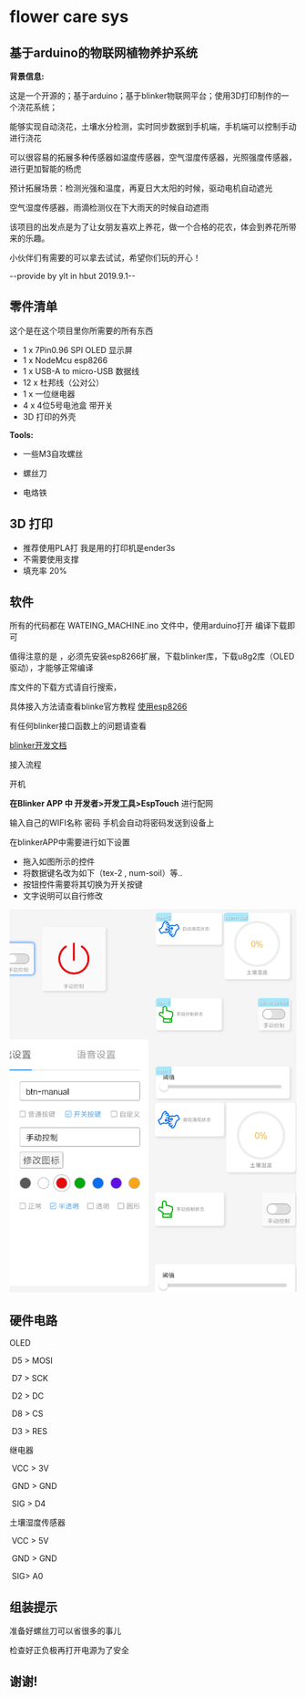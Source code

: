 # flower care sys

## 基于arduino的物联网植物养护系统

**背景信息:**

这是一个开源的；基于arduino；基于blinker物联网平台；使用3D打印制作的一个浇花系统；

能够实现自动浇花，土壤水分检测，实时同步数据到手机端，手机端可以控制手动进行浇花

可以很容易的拓展多种传感器如温度传感器，空气湿度传感器，光照强度传感器，进行更加智能的杨虎

预计拓展场景：检测光强和温度，再夏日大太阳的时候，驱动电机自动遮光

空气湿度传感器，雨滴检测仪在下大雨天的时候自动遮雨

该项目的出发点是为了让女朋友喜欢上养花，做一个合格的花农，体会到养花所带来的乐趣。

小伙伴们有需要的可以拿去试试，希望你们玩的开心！

--provide by ylt  in hbut 2019.9.1--

## 零件清单

这个是在这个项目里你所需要的所有东西

* 1 x 7Pin0.96 SPI OLED 显示屏
* 1 x NodeMcu esp8266
* 1 x USB-A to micro-USB 数据线
* 12 x 杜邦线（公对公）
* 1 x 一位继电器
* 4 x 4位5号电池盒 带开关
* 3D 打印的外壳

**Tools:**

* 一些M3自攻螺丝

* 螺丝刀

* 电烙铁

  

## 3D 打印

* 推荐使用PLA打 我是用的打印机是ender3s
* 不需要使用支撑
* 填充率 20%



## 软件

所有的代码都在 WATEING_MACHINE.ino 文件中，使用arduino打开 编译下载即可

值得注意的是 ，必须先安装esp8266扩展，下载blinker库，下载u8g2库（OLED驱动），才能够正常编译

库文件的下载方式请自行搜索，

具体接入方法请查看blinke官方教程
 [使用esp8266](https://doc.blinker.app/?file=001-%E5%BF%AB%E9%80%9F%E5%BC%80%E5%A7%8B/02-esp8266%26WiFi%E6%8E%A5%E5%85%A5)

有任何blinker接口函数上的问题请查看

[blinker开发文档](https://doc.blinker.app)

接入流程 

开机 

**在Blinker APP 中 开发者>开发工具>EspTouch** 进行配网

输入自己的WIFI名称 密码 手机会自动将密码发送到设备上

在blinkerAPP中需要进行如下设置

- 拖入如图所示的控件
- 将数据键名改为如下（tex-2 , num-soil）等..
- 按钮控件需要将其切换为开关按键
- 文字说明可以自行修改

![](images/IMG_20190903_121440.jpg)





## 硬件电路

OLED

​      D5      >     MOSI

​      D7      >     SCK

​      D2      >     DC

​      D8      >     CS 

​      D3      >     RES

继电器

​      VCC      >     3V

​      GND      >     GND

​      SIG      >     D4

土壤湿度传感器

​      VCC      >     5V

​      GND      >     GND

​      SIG>     A0



## 组装提示

准备好螺丝刀可以省很多的事儿

检查好正负极再打开电源为了安全



## 谢谢!	